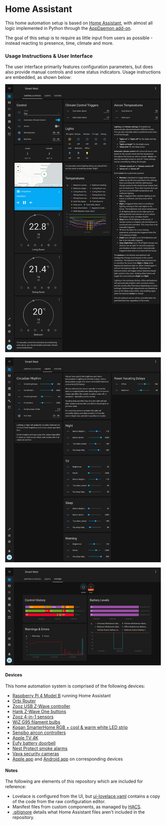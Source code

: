 # Home Assistant

This home automation setup is based on [Home Assistant](https://www.home-assistant.io), with almost all logic implemented in Python through the [AppDaemon add-on](https://github.com/hassio-addons/addon-appdaemon).

The goal of this setup is to require as little input from users as possible - instead reacting to presence, time, climate and more.


### Usage Instructions & User Interface
The user interface primarily features configuration parameters, but does also provide manual controls and some status indicators. Usage instructions are embedded, as shown below:


![Control & Status](ui/control-status.png "Control & Status")


![Lights](ui/lights.png "Lights")


![System](ui/system.png "System")


#### Devices
This home automation system is comprised of the following devices:
- [Raspberry Pi 4 Model B](https://www.raspberrypi.org/products/raspberry-pi-4-model-b/) running Home Assistant
- [Orbi Router](https://www.netgear.com/orbi/)
- [Zooz USB Z-Wave controller](https://www.getzooz.com/zooz-zst10-s2-stick.html)
- [Hank Z-Wave One buttons](https://www.simplysmart123.com/buttons/hank-z-wave-plus-one-button-scene-controller/)
- [Zooz 4-in-1 sensors](https://www.getzooz.com/zooz-zse40-4-in-1-sensor.html)
- [WiZ G95 filament bulbs](https://www.wizconnected.com/en-AU/consumer/products/g95-filament-whites/)
- [Kogan SmarterHome RGB + cool & warm white LED strip](https://www.kogan.com/au/buy/kogan-smarterhome-rgb-cool-warm-white-smart-led-light-strip-5m/)
- [Sensibo aircon controllers](https://www.sensibo.com)
- [Apple TV 4K](https://www.apple.com/apple-tv-4k/)
- [Eufy battery doorbell](https://myeufy.com.au/eufy-security-video-doorbell/)
- [Nest Protect smoke alarms](https://store.google.com/au/product/nest_protect_2nd_gen)
- [Vava security cameras](https://www.vava.com/products/vava-home-camera)
- [Apple app](https://apps.apple.com/us/app/home-assistant/id1099568401?ls=1) and [Android app](https://play.google.com/store/apps/details?id=io.homeassistant.companion.android) on corresponding devices

#### Notes

The following are elements of this repository which are included for reference:
- Lovelace is configured from the UI, but [ui-lovelace.yaml](ui/ui-lovelace.yaml) contains a copy of the code from the raw configuration editor.
- Manifest files from custom components, as managed by [HACS](https://hacs.xyz).
- [.gitignore](.gitignore) details what Home Assistant files aren't included in the repository.
